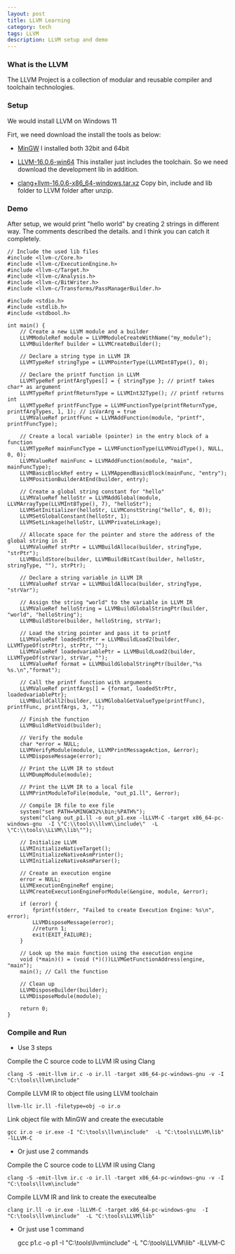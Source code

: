 ```yaml
---
layout: post
title: LLVM Learning
category: tech
tags: LLVM
description: LLVM setup and demo
---
```


### What is the LLVM

The LLVM Project is a collection of modular and reusable compiler and toolchain technologies.

### Setup

We would install LLVM on Windows 11 

Firt, we need download the install the tools as below:

- [MinGW](https://github.com/niXman/mingw-builds-binaries/releases)
	I installed both 32bit and 64bit
	
- [LLVM-16.0.6-win64](https://github.com/llvm/llvm-project/releases/tag/llvmorg-16.0.6)
	This installer just includes the toolchain. So we need download the development lib in addition.
	
- [clang+llvm-16.0.6-x86_64-windows.tar.xz](https://github.com/awakecoding/llvm-prebuilt/releases)
	Copy bin, include and lib folder to LLVM folder after unzip.
	
### Demo
	
After setup, we would print "hello world" by creating 2 strings in different way.  The comments described the details. 
and I think you can catch it completely.	

    // Include the used lib files
	#include <llvm-c/Core.h>
	#include <llvm-c/ExecutionEngine.h>
	#include <llvm-c/Target.h>
	#include <llvm-c/Analysis.h>
	#include <llvm-c/BitWriter.h>
	#include <llvm-c/Transforms/PassManagerBuilder.h>

	#include <stdio.h>
	#include <stdlib.h>
	#include <stdbool.h>

	int main() {  
		// Create a new LLVM module and a builder
		LLVMModuleRef module = LLVMModuleCreateWithName("my_module");
		LLVMBuilderRef builder = LLVMCreateBuilder();
	 
		// Declare a string type in LLVM IR
		LLVMTypeRef stringType = LLVMPointerType(LLVMInt8Type(), 0);

		// Declare the printf function in LLVM
		LLVMTypeRef printfArgTypes[] = { stringType }; // printf takes char* as argument
		LLVMTypeRef printfReturnType = LLVMInt32Type(); // printf returns int
		LLVMTypeRef printfFuncType = LLVMFunctionType(printfReturnType, printfArgTypes, 1, 1); // isVarArg = true
		LLVMValueRef printfFunc = LLVMAddFunction(module, "printf", printfFuncType);

		// Create a local variable (pointer) in the entry block of a function
		LLVMTypeRef mainFuncType = LLVMFunctionType(LLVMVoidType(), NULL, 0, 0);
		LLVMValueRef mainFunc = LLVMAddFunction(module, "main", mainFuncType);
		LLVMBasicBlockRef entry = LLVMAppendBasicBlock(mainFunc, "entry");
		LLVMPositionBuilderAtEnd(builder, entry);
	 
		// Create a global string constant for "hello"
		LLVMValueRef helloStr = LLVMAddGlobal(module, LLVMArrayType(LLVMInt8Type(), 7), "helloStr");   
		LLVMSetInitializer(helloStr, LLVMConstString("hello", 6, 0));
		LLVMSetGlobalConstant(helloStr, 1);
		LLVMSetLinkage(helloStr, LLVMPrivateLinkage);

		// Allocate space for the pointer and store the address of the global string in it
		LLVMValueRef strPtr = LLVMBuildAlloca(builder, stringType, "strPtr");
		LLVMBuildStore(builder, LLVMBuildBitCast(builder, helloStr, stringType, ""), strPtr);
		
		// Declare a string variable in LLVM IR
		LLVMValueRef strVar = LLVMBuildAlloca(builder, stringType, "strVar");
	 
		// Assign the string "world" to the variable in LLVM IR
		LLVMValueRef helloString = LLVMBuildGlobalStringPtr(builder, "world", "helloString");
		LLVMBuildStore(builder, helloString, strVar);

		// Load the string pointer and pass it to printf
		LLVMValueRef loadedStrPtr = LLVMBuildLoad2(builder, LLVMTypeOf(strPtr), strPtr, "");
		LLVMValueRef loadedvariablePtr = LLVMBuildLoad2(builder, LLVMTypeOf(strVar), strVar, "");
		LLVMValueRef format = LLVMBuildGlobalStringPtr(builder,"%s %s.\n","format");
		
		// Call the printf function with arguments
		LLVMValueRef printfArgs[] = {format, loadedStrPtr, loadedvariablePtr};
		LLVMBuildCall2(builder, LLVMGlobalGetValueType(printfFunc), printfFunc, printfArgs, 3, "");
	 
		// Finish the function
		LLVMBuildRetVoid(builder);

		// Verify the module
		char *error = NULL;
		LLVMVerifyModule(module, LLVMPrintMessageAction, &error);
		LLVMDisposeMessage(error);

		// Print the LLVM IR to stdout
		LLVMDumpModule(module);

		// Print the LLVM IR to a local file
		LLVMPrintModuleToFile(module, "out_p1.ll", &error);

		// Compile IR file to exe file
		system("set PATH=%MINGW32%\bin;%PATH%");
		system("clang out_p1.ll -o out_p1.exe -lLLVM-C -target x86_64-pc-windows-gnu  -I \"C:\\tools\\llvm\\include\"  -L \"C:\\tools\\LLVM\\lib\"");
		
		// Initialize LLVM
		LLVMInitializeNativeTarget();
		LLVMInitializeNativeAsmPrinter();
		LLVMInitializeNativeAsmParser();

		// Create an execution engine
		error = NULL;
		LLVMExecutionEngineRef engine;
		LLVMCreateExecutionEngineForModule(&engine, module, &error);

		if (error) {
			fprintf(stderr, "Failed to create Execution Engine: %s\n", error);
			LLVMDisposeMessage(error);
			//return 1;
			exit(EXIT_FAILURE);
		}

		// Look up the main function using the execution engine
		void (*main)() = (void (*)())LLVMGetFunctionAddress(engine, "main");
		main(); // Call the function

		// Clean up
		LLVMDisposeBuilder(builder);
		LLVMDisposeModule(module);

		return 0;
	}

### Compile and Run

- Use 3 steps

Compile the C source code to LLVM IR using Clang
	
	clang -S -emit-llvm ir.c -o ir.ll -target x86_64-pc-windows-gnu -v -I "C:\tools\llvm\include"
	
Compile LLVM IR to object file using LLVM toolchain
	
	llvm-llc ir.ll -filetype=obj -o ir.o
	
Link object file with MinGW and create the executable
	
    gcc ir.o -o ir.exe -I "C:\tools\llvm\include"  -L "C:\tools\LLVM\lib"  -lLLVM-C
	
- Or just use 2 commands

Compile the C source code to LLVM IR using Clang
	
	clang -S -emit-llvm ir.c -o ir.ll -target x86_64-pc-windows-gnu -v -I "C:\tools\llvm\include"
	
Compile LLVM IR and link to create the executealbe

	clang ir.ll -o ir.exe -lLLVM-C -target x86_64-pc-windows-gnu  -I "C:\tools\llvm\include"  -L "C:\tools\LLVM\lib"

- Or just use 1 command

	gcc p1.c -o p1 -I "C:\tools\llvm\include"  -L "C:\tools\LLVM\lib"  -lLLVM-C
	
